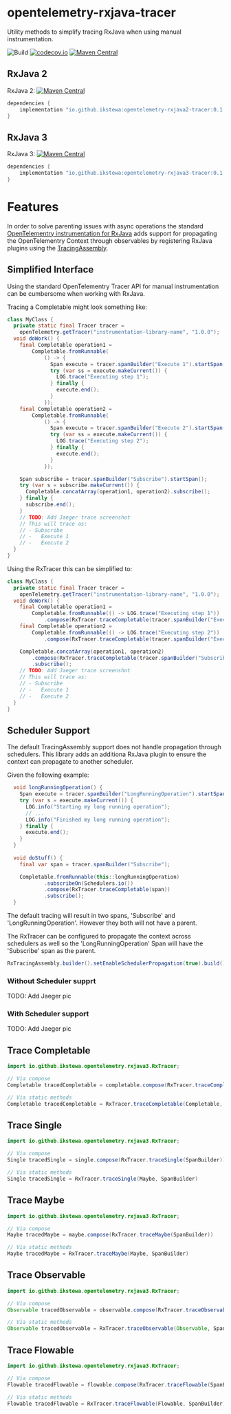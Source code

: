 # opentelemetry-rxjava-tracer
Utility methods to simplify tracing RxJava when using manual instrumentation.

![Build](https://github.com/ikstewa/opentelemetry-rxjava-tracer/workflows/Java%20CI%20with%20Gradle/badge.svg)
[![codecov.io](http://codecov.io/github/ikstewa/opentelemetry-rxjava-tracer/coverage.svg?branch=master)](http://codecov.io/github/ikstewa/opentelemetry-rxjava-tracer?branch=master)
[![Maven Central](https://maven-badges.herokuapp.com/maven-central/io.github.ikstewa/opentelemetry-rxjava-tracer/badge.svg)](https://maven-badges.herokuapp.com/maven-central/io.github.ikstewa/opentelemetry-rxjava-tracer)

 
## RxJava 2
RxJava 2: [![Maven Central](https://maven-badges.herokuapp.com/maven-central/io.reactivex.rxjava2/rxjava/badge.svg)](https://maven-badges.herokuapp.com/maven-central/io.reactivex.rxjava2/rxjava)

```groovy
dependencies {
    implementation "io.github.ikstewa:opentelemetry-rxjava2-tracer:0.1.0"
}
```

## RxJava 3

RxJava 3: [![Maven Central](https://maven-badges.herokuapp.com/maven-central/io.reactivex.rxjava3/rxjava/badge.svg)](https://maven-badges.herokuapp.com/maven-central/io.reactivex.rxjava3/rxjava)

```groovy
dependencies {
    implementation "io.github.ikstewa:opentelemetry-rxjava3-tracer:0.1.0"
}
```

# Features

In order to solve parenting issues with async operations the standard [OpenTelementry instrumentation for RxJava](https://github.com/open-telemetry/opentelemetry-java-instrumentation/tree/main/instrumentation/rxjava)
adds support for propagating the OpenTelementry Context through observables by registering RxJava plugins using the
[TracingAssembly](https://github.com/open-telemetry/opentelemetry-java-instrumentation/blob/main/instrumentation/rxjava/rxjava-3.0/library/src/main/java/io/opentelemetry/instrumentation/rxjava/v3_0/TracingAssembly.java).

## Simplified Interface

Using the standard OpenTelementry Tracer API for manual instrumentation can be cumbersome when working with RxJava.

Tracing a Completable might look something like:
```Java
class MyClass {
  private static final Tracer tracer =
    openTelemetry.getTracer("instrumentation-library-name", "1.0.0");
  void doWork() {
    final Completable operation1 =
        Completable.fromRunnable(
            () -> {
              Span execute = tracer.spanBuilder("Execute 1").startSpan();
              try (var ss = execute.makeCurrent()) {
                LOG.trace("Executing step 1");
              } finally {
                execute.end();
              }
            });
    final Completable operation2 =
        Completable.fromRunnable(
            () -> {
              Span execute = tracer.spanBuilder("Execute 2").startSpan();
              try (var ss = execute.makeCurrent()) {
                LOG.trace("Executing step 2");
              } finally {
                execute.end();
              }
            });

    Span subscribe = tracer.spanBuilder("Subscribe").startSpan();
    try (var s = subscribe.makeCurrent()) {
      Completable.concatArray(operation1, operation2).subscribe();
    } finally {
      subscribe.end();
    }
    // TODO: Add Jaeger trace screenshot
    // This will trace as:
    // - Subscribe
    // -   Execute 1
    // -   Execute 2
  }
}
```

Using the RxTracer this can be simplified to:

```Java
class MyClass {
  private static final Tracer tracer =
    openTelemetry.getTracer("instrumentation-library-name", "1.0.0");
  void doWork() {
    final Completable operation1 =
        Completable.fromRunnable(() -> LOG.trace("Executing step 1"))
            .compose(RxTracer.traceCompletable(tracer.spanBuilder("Execute 1")));
    final Completable operation2 =
        Completable.fromRunnable(() -> LOG.trace("Executing step 2"))
            .compose(RxTracer.traceCompletable(tracer.spanBuilder("Execute 2")));

    Completable.concatArray(operation1, operation2)
        .compose(RxTracer.traceCompletable(tracer.spanBuilder("Subscribe")))
        .subscribe();
    // TODO: Add Jaeger trace screenshot
    // This will trace as:
    // - Subscribe
    // -   Execute 1
    // -   Execute 2
  }
}
```

## Scheduler Support
The default TracingAssembly support does not handle propagation through
schedulers. This library adds an additiona RxJava plugin to ensure the context
can propagate to another scheduler.

Given the following example:
```Java
  void longRunningOperation() {
    Span execute = tracer.spanBuilder("LongRunningOperation").startSpan();
    try (var s = execute.makeCurrent()) {
      LOG.info("Starting my long running operation");
      // ...
      LOG.info("Finished my long running operation");
    } finally {
      execute.end();
    }
  }
  
  void doStuff() {
    final var span = tracer.spanBuilder("Subscribe");

    Completable.fromRunnable(this::longRunningOperation)
            .subscribeOn(Schedulers.io())
            .compose(RxTracer.traceCompletable(span))
            .subscribe();
  }
```

The default tracing will result in two spans, 'Subscribe' and
'LongRunningOperation'. However they both will not have a parent.

The RxTracer can be configured to propagate the context across schedulers as
well so the 'LongRunningOperation' Span will have the 'Subscribe' span as the
parent.

```Java
RxTracingAssembly.builder().setEnableSchedulerPropagation(true).build().enable();
```

### Without Scheduler supprt
TODO: Add Jaeger pic
### With Scheduler support
TODO: Add Jaeger pic



## Trace Completable

```java
import io.github.ikstewa.opentelemetry.rxjava3.RxTracer;

// Via compose
Completable tracedCompletable = completable.compose(RxTracer.traceCompletable(SpanBuilder))

// Via static methods
Completable tracedCompletable = RxTracer.traceCompletable(Completable, SpanBuilder)
```

## Trace Single

```java
import io.github.ikstewa.opentelemetry.rxjava3.RxTracer;

// Via compose
Single tracedSingle = single.compose(RxTracer.traceSingle(SpanBuilder))

// Via static methods
Single tracedSingle = RxTracer.traceSingle(Maybe, SpanBuilder)
```


## Trace Maybe

```java
import io.github.ikstewa.opentelemetry.rxjava3.RxTracer;

// Via compose
Maybe tracedMaybe = maybe.compose(RxTracer.traceMaybe(SpanBuilder))

// Via static methods
Maybe tracedMaybe = RxTracer.traceMaybe(Maybe, SpanBuilder)
```

## Trace Observable

```java
import io.github.ikstewa.opentelemetry.rxjava3.RxTracer;

// Via compose
Observable tracedObservable = observable.compose(RxTracer.traceObservable(SpanBuilder))

// Via static methods
Observable tracedObservable = RxTracer.traceObservable(Observable, SpanBuilder)
```
## Trace Flowable

```java
import io.github.ikstewa.opentelemetry.rxjava3.RxTracer;

// Via compose
Flowable tracedFlowable = flowable.compose(RxTracer.traceFlowable(SpanBuilder))

// Via static methods
Flowable tracedFlowable = RxTracer.traceFlowable(Flowable, SpanBuilder)
```
